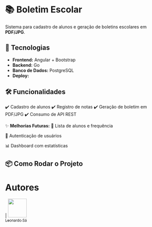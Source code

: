 # 📚 Boletim Escolar

Sistema para cadastro de alunos e geração de boletins escolares em **PDF/JPG**.

## 🚀 **Tecnologias**
- **Frontend:** Angular + Bootstrap
- **Backend:** Go
- **Banco de Dados:** PostgreSQL
- **Deploy:** 

## 🛠️ **Funcionalidades**
✔️ Cadastro de alunos
✔️ Registro de notas
✔️ Geração de boletim em PDF/JPG
✔️ Consumo de API REST

✨ **Melhorias Futuras:**
📌 Lista de alunos e frequência

🔐 Autenticação de usuários

📊 Dashboard com estatísticas

## 📦 **Como Rodar o Projeto**

# Autores
| [<img src="https://avatars.githubusercontent.com/u/126476809?v=4" width="60"><br><sub>Leonardo Sá</sub>](https://github.com/Sa-Leonardo)
